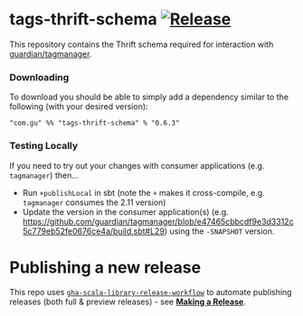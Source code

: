 # tags-thrift-schema [![Release](https://github.com/guardian/tags-thrift-schema/actions/workflows/release.yml/badge.svg)](https://github.com/guardian/tags-thrift-schema/actions/workflows/release.yml)

This repository contains the Thrift schema required for interaction with [guardian/tagmanager](https://github.com/guardian/tagmanager).

### Downloading
To download you should be able to simply add a dependency similar to the following (with your desired version):

`"com.gu" %% "tags-thrift-schema" % "0.6.3"`

### Testing Locally

If you need to try out your changes with consumer applications (e.g. `tagmanager`) then...

- Run `+publishLocal` in sbt (note the `+` makes it cross-compile, e.g. `tagmanager` consumes the 2.11 version)
- Update the version in the consumer application(s) (e.g. https://github.com/guardian/tagmanager/blob/e47465cbbcdf9e3d3312c5c779eb52fe0676ce4a/build.sbt#L29) using the `-SNAPSHOT` version.

# Publishing a new release

This repo uses [`gha-scala-library-release-workflow`](https://github.com/guardian/gha-scala-library-release-workflow)
to automate publishing releases (both full & preview releases) - see
[**Making a Release**](https://github.com/guardian/gha-scala-library-release-workflow/blob/main/docs/making-a-release.md).
